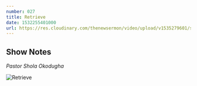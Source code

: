 ```yaml
---
number: 027
title: Retrieve
date: 1532255401000
url: https://res.cloudinary.com/thenewsermon/video/upload/v1535279601/sun_20-05-2018_pst_Jimi-_the_new.mp3
---
```


## Show Notes
_Pastor Shola Okodugha_

![Retrieve](https://res.cloudinary.com/thenewsermon/image/upload/v1536165213/sermon%20display%20pictures/retrieve.jpg)
